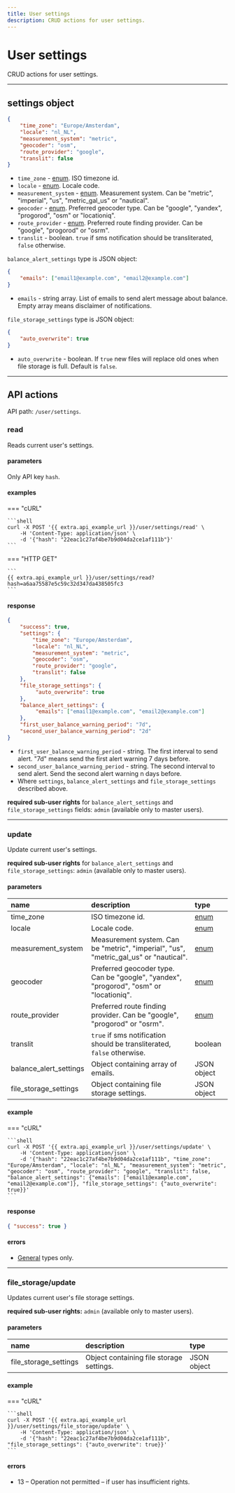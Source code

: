 ```yaml
---
title: User settings 
description: CRUD actions for user settings.
---
```


# User settings

CRUD actions for user settings.

***

## settings object

```json
{
    "time_zone": "Europe/Amsterdam",
    "locale": "nl_NL",
    "measurement_system": "metric",
    "geocoder": "osm",
    "route_provider": "google",
    "translit": false
}
```

* `time_zone` - [enum](../../../../getting-started.md#data-types). ISO timezone id.
* `locale` - [enum](../../../../getting-started.md#data-types). Locale code.
* `measurement_system` - [enum](../../../../getting-started.md#data-types). Measurement system. Can be "metric", "imperial", "us", "metric_gal_us" or "nautical".
* `geocoder` - [enum](../../../../getting-started.md#data-types). Preferred geocoder type. Can be "google", "yandex", "progorod", "osm" or "locationiq".
* `route_provider` - [enum](../../../../getting-started.md#data-types). Preferred route finding provider. Can be "google", "progorod" or "osrm".
* `translit` - boolean. `true` if sms notification should be transliterated, `false` otherwise.

`balance_alert_settings` type is JSON object:

```json
{
    "emails": ["email1@example.com", "email2@example.com"]
}
```

* `emails` - string array. List of emails to send alert message about balance. Empty array means disclaimer of notifications.

`file_storage_settings` type is JSON object:

```json
{
    "auto_overwrite": true
}
```

* `auto_overwrite` - boolean. If `true` new files will replace old ones when file storage is full. Default is `false`.

***

## API actions

API path: `/user/settings`.

### read

Reads current user's settings.

#### parameters

Only API key `hash`.

#### examples

=== "cURL"

    ```shell
    curl -X POST '{{ extra.api_example_url }}/user/settings/read' \
        -H 'Content-Type: application/json' \ 
        -d '{"hash": "22eac1c27af4be7b9d04da2ce1af111b"}'
    ```
    
=== "HTTP GET"

    ```
    {{ extra.api_example_url }}/user/settings/read?hash=a6aa75587e5c59c32d347da438505fc3
    ```

#### response

```json
{
    "success": true,
    "settings": {
        "time_zone": "Europe/Amsterdam",
        "locale": "nl_NL",
        "measurement_system": "metric",
        "geocoder": "osm",
        "route_provider": "google",
        "translit": false
    },
    "file_storage_settings": {
         "auto_overwrite": true
    },
    "balance_alert_settings": {
         "emails": ["email1@example.com", "email2@example.com"]
    },
    "first_user_balance_warning_period": "7d",
    "second_user_balance_warning_period": "2d"
}
```

* `first_user_balance_warning_period` - string. The first interval to send alert. "7d" means send the first alert warning 7 days before.
* `second_user_balance_warning_period` - string. The second interval to send alert. Send the second alert warning n days before.
* Where `settings`, `balance_alert_settings` and `file_storage_settings` described above.

**required sub-user rights** for `balance_alert_settings` and `file_storage_settings` fields: `admin` (available only to master users).

***

### update

Update current user's settings.

**required sub-user rights** for `balance_alert_settings` and `file_storage_settings`: `admin` (available only to master users).

#### parameters

| name | description | type |
| :----- | :-----  | :----- |
| time_zone | ISO timezone id. | [enum](../../../../getting-started.md#data-types) |
| locale | Locale code. | [enum](../../../../getting-started.md#data-types) |
| measurement_system | Measurement system. Can be "metric", "imperial", "us", "metric_gal_us" or "nautical". | [enum](../../../../getting-started.md#data-types) |
| geocoder | Preferred geocoder type. Can be "google", "yandex", "progorod", "osm" or "locationiq". | [enum](../../../../getting-started.md#data-types) |
| route_provider | Preferred route finding provider. Can be "google", "progorod" or "osrm". | [enum](../../../../getting-started.md#data-types) |
| translit | `true` if sms notification should be transliterated, `false` otherwise. | boolean |
| balance_alert_settings | Object containing array of emails. | JSON object |
| file_storage_settings | Object containing file storage settings. | JSON object |

#### example

=== "cURL"

    ```shell
    curl -X POST '{{ extra.api_example_url }}/user/settings/update' \
        -H 'Content-Type: application/json' \ 
        -d '{"hash": "22eac1c27af4be7b9d04da2ce1af111b", "time_zone": "Europe/Amsterdam", "locale": "nl_NL", "measurement_system": "metric", "geocoder": "osm", "route_provider": "google", "translit": false, "balance_alert_settings": {"emails": ["email1@example.com", "email2@example.com"]}, "file_storage_settings": {"auto_overwrite": true}}'
    ```

#### response

```json
{ "success": true }
```

#### errors

* [General](../../../../getting-started.md#error-codes) types only.

***

### file_storage/update

Updates current user's file storage settings.

**required sub-user rights:** `admin` (available only to master users).

#### parameters

| name | description | type |
| :----- | :-----  | :----- |
| file_storage_settings | Object containing file storage settings. | JSON object |

#### example

=== "cURL"

    ```shell
    curl -X POST '{{ extra.api_example_url }}/user/settings/file_storage/update' \
        -H 'Content-Type: application/json' \ 
        -d '{"hash": "22eac1c27af4be7b9d04da2ce1af111b", "file_storage_settings": {"auto_overwrite": true}}'
    ```

#### errors

* 13 – Operation not permitted – if user has insufficient rights.

